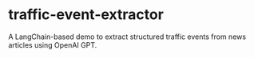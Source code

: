 # traffic-event-extractor
A LangChain-based demo to extract structured traffic events from news articles using OpenAI GPT.
